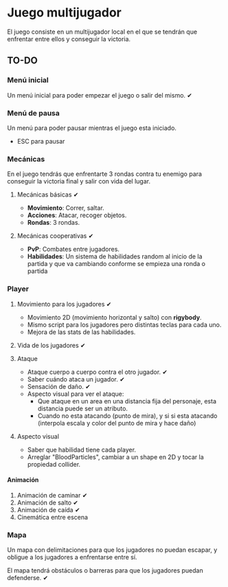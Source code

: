 # Juego multijugador

El juego consiste en un multijugador local en el que se tendrán que enfrentar entre ellos y conseguir la victoria.

## TO-DO

### Menú inicial

Un menú inicial para poder empezar el juego o salir del mismo. ✔

### Menú de pausa

Un menú para poder pausar mientras el juego esta iniciado.
   - ESC para pausar

### Mecánicas

En el juego tendrás que enfrentarte 3 rondas contra tu enemigo para conseguir la victoria final y salir con vida del lugar.

1. Mecánicas básicas ✔
    - **Movimiento**: Correr, saltar. 
    - **Acciones**: Atacar, recoger objetos.
    - **Rondas**: 3 rondas.
    
2. Mecánicas cooperativas ✔
    - **PvP**: Combates entre jugadores. 
    - **Habilidades**: Un sistema de habilidades random al inicio de la partida y que va cambiando conforme se empieza una ronda o partida 

### Player

1. Movimiento para los jugadores ✔
   - Movimiento 2D (movimiento horizontal y salto) con **rigybody**. 
   - Mismo script para los jugadores pero distintas teclas para cada uno. 
   - Mejora de las stats de las habilidades.
  
2. Vida de los jugadores ✔
  
3. Ataque 
   - Ataque cuerpo a cuerpo contra el otro jugador. ✔
   - Saber cuándo ataca un jugador. ✔
   - Sensación de daño. ✔
   - Aspecto visual para ver el ataque:
        - Que ataque en un area en una distancia fija del personaje, esta distancia puede ser un atributo.
        - Cuando no esta atacando (punto de mira), y si si esta atacando (interpola escala y color del punto de mira y hace daño)

4. Aspecto visual
   - Saber que habilidad tiene cada player.
   - Arreglar "BloodParticles", cambiar a un shape en 2D y tocar la propiedad collider.

#### Animación

1. Animación de caminar ✔
2. Animación de salto ✔
3. Animación de caída ✔
4. Cinemática entre escena

### Mapa

Un mapa con delimitaciones para que los jugadores no puedan escapar, y obligue a los jugadores a enfrentarse entre sí.

El mapa tendrá obstáculos o barreras para que los jugadores puedan defenderse. ✔
